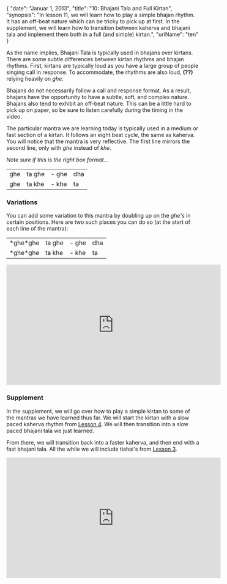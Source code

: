 <data>
{
    "date": "Januar 1, 2013",
    "title": "10: Bhajani Tala and Full Kirtan",
    "synopsis": "In lesson 11, we will learn how to play a simple bhajan rhythm. It has an off-beat nature which can be tricky to pick up at first. In the supplement, we will learn how to transition between kaherva and bhajani tala and implement them both in a full (and simple) kirtan.",
    "urlName": "ten"
}
</data>

As the name implies, Bhajani Tala is typically used in bhajans over kirtans. There are some subtle differences between kirtan rhythms and bhajan rhythms. First, kirtans are typically loud as you have a large group of people singing call in response. To accommodate, the rhythms are also loud, **(??)** relying heavily on *ghe*.

Bhajans do not necessarily follow a call and response format. As a result, bhajans have the opportunity to have a subtle, soft, and complex nature. Bhajans also tend to exhibit an off-beat nature. This can be a little hard to pick up on paper, so be sure to listen carefully during the timing in the video.

The particular mantra we are learning today is typically used in a medium or fast section of a kirtan. It follows an eight beat cycle, the same as kaherva. You will notice that the mantra is very reflective. The first line mirrors the second line, only with *ghe* instead of *khe*.

*Note sure if this is the right box format...*

<table>
    <tr>
        <td>ghe</td> 
        <td>ta ghe</td> 
        <td>- ghe</td> 
        <td>dha</td> 
    </tr>
    <tr>
        <td>ghe</td> 
        <td>ta khe</td> 
        <td>- khe</td> 
        <td>ta</td> 
    </tr>
</table>

### Variations

You can add some variation to this mantra by doubling up on the *ghe's* in certain positions. Here are two such places you can do so (at the start of each line of the mantra):

<table>
    <tr>
        <td>*ghe*ghe</td> 
        <td>ta ghe</td> 
        <td>- ghe</td> 
        <td>dha</td> 
    </tr>
    <tr>
        <td>*ghe*ghe</td> 
        <td>ta khe</td> 
        <td>- khe</td> 
        <td>ta</td> 
    </tr>
</table>

<iframe width="560" height="315" src="http://www.youtube.com/embed/Hk24f1rEAiw" frameborder="0" allowfullscreen></iframe>

### Supplement

In the supplement, we will go over how to play a simple kirtan to some of the mantras we have learned thus far. We will start the kirtan with a slow paced kaherva rhythm from [Lesson 4](~lessons/four). We will then transition into a slow paced bhajani tala we just learned.

From there, we will transition back into a faster kaherva, and then end with a fast bhajani tala. All the while we will include tiahai's from [Lesson 3](~lessons/three).

<iframe width="560" height="315" src="http://www.youtube.com/embed/rP905csEXd0" frameborder="0" allowfullscreen></iframe>
